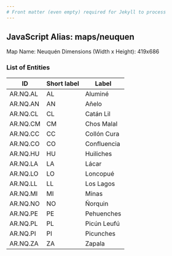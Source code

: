 ```yaml
---
# Front matter (even empty) required for Jekyll to process
---
```


## JavaScript Alias: maps/neuquen

Map Name: Neuquén
Dimensions (Width x Height): 419x686

### List of Entities

ID  | Short label | Label
---|---|---|
AR.NQ.AL  | AL          | Aluminé      
AR.NQ.AN  | AN          | Añelo        
AR.NQ.CL  | CL          | Catán Lil    
AR.NQ.CM  | CM          | Chos Malal   
AR.NQ.CC  | CC          | Collón Cura  
AR.NQ.CO  | CO          | Confluencia  
AR.NQ.HU  | HU          | Huiliches    
AR.NQ.LA  | LA          | Lácar        
AR.NQ.LO  | LO          | Loncopué     
AR.NQ.LL  | LL          | Los Lagos    
AR.NQ.MI  | MI          | Minas        
AR.NQ.NO  | NO          | Ñorquin      
AR.NQ.PE  | PE          | Pehuenches   
AR.NQ.PL  | PL          | Picún Leufú  
AR.NQ.PI  | PI          | Picunches    
AR.NQ.ZA  | ZA          | Zapala       
